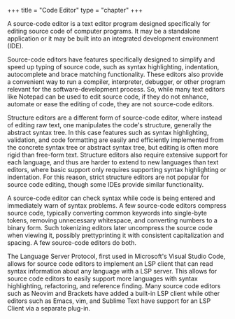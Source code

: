+++
title = "Code Editor"
type = "chapter"
+++

A source-code editor is a text editor program designed specifically for editing source code of computer programs. 
It may be a standalone application or it may be built into an integrated development environment (IDE).

Source-code editors have features specifically designed to simplify and speed up typing of source code, such as
syntax highlighting, indentation, autocomplete and brace matching functionality. These editors also provide
a convenient way to run a compiler, interpreter, debugger, or other program relevant for the software-development
process. So, while many text editors like Notepad can be used to edit source code, if they do not enhance, automate
or ease the editing of code, they are not source-code editors.

Structure editors are a different form of source-code editor, where instead of editing raw text, one manipulates
the code's structure, generally the abstract syntax tree. In this case features such as syntax highlighting,
validation, and code formatting are easily and efficiently implemented from the concrete syntax tree or abstract
syntax tree, but editing is often more rigid than free-form text. Structure editors also require extensive support
for each language, and thus are harder to extend to new languages than text editors, where basic support only 
requires supporting syntax highlighting or indentation. For this reason, strict structure editors are not popular
for source code editing, though some IDEs provide similar functionality.

A source-code editor can check syntax while code is being entered and immediately warn of syntax problems. 
A few source-code editors compress source code, typically converting common keywords into single-byte tokens,
removing unnecessary whitespace, and converting numbers to a binary form. Such tokenizing editors later 
uncompress the source code when viewing it, possibly prettyprinting it with consistent capitalization and spacing.
A few source-code editors do both.

The Language Server Protocol, first used in Microsoft's Visual Studio Code, allows for source code editors to 
implement an LSP client that can read syntax information about any language with a LSP server. 
This allows for source code editors to easily support more languages with syntax highlighting, refactoring, and 
reference finding. Many source code editors such as Neovim and Brackets have added a built-in LSP client while 
other editors such as Emacs, vim, and Sublime Text have support for an LSP Client via a separate plug-in.
